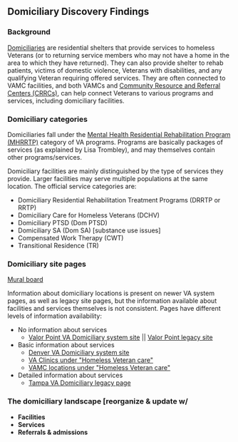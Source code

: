 ## Domiciliary Discovery Findings

### Background

[Domiciliaries](https://www.va.gov/homeless/dchv.asp) are residential shelters that provide services to homeless Veterans (or to returning service members who may not have a home in the area to which they have returned). They can also provide shelter to rehab patients, victims of domestic violence, Veterans with disabilities,  and any qualifying Veteran requiring offered services. They are often connected to VAMC facilities, and both VAMCs and [Community Resource and Referral Centers (CRRCs)](https://www.va.gov/HOMELESS/CRRC.asp), can  help connect Veterans to various programs and services, including domiciliary facilities.

### Domiciliary categories

Domiciliaries fall under the [Mental Health Residential Rehabilitation Program (MHRRTP)](https://www.va.gov/HOMELESS/docs/DCHV_Definitions_of_MHRRTPs.pdf) category of VA programs. Programs are basically packages of services (as explained by Lisa Trombley), and may themselves contain other programs/services.

Domiciliary facilities are mainly distinguished by the type of services they provide. Larger facilities may serve multiple populations at the same location. The official service categories are:
- Domiciliary Residential Rehabilitation Treatment Programs (DRRTP or RRTP)
- Domiciliary Care for Homeless Veterans (DCHV)
- Domiciliary PTSD (Dom PTSD)
- Domiciliary SA (Dom SA) [substance use issues]
- Compensated Work Therapy (CWT)
- Transitional Residence (TR)

### Domiciliary site pages

[Mural board](https://app.mural.co/t/vaadhoc1321/m/vaadhoc1321/1626443115766/c7cd6759fcfac13269e363dee26fe7d188537eab?sender=u8a90be72499ecb4354e14700)

Information about domiciliary locations is present on newer VA system pages, as well as legacy site pages, but the information available about facilities and services themselves is not consistent. Pages have different levels of information availability:
- No information about services
  - [Valor Point VA Domiciliary system site](https://www.va.gov/eastern-colorado-health-care/locations/valor-point-va-domiciliary/) || [Valor Point legacy site](https://www.denver.va.gov/locations/Valor_Point_VA_Domiciliary.asp)
- Basic information about services
  - [Denver VA Domiciliary system site](https://www.va.gov/eastern-colorado-health-care/locations/denver-va-domiciliary/)
  - [VA Clinics under "Homeless Veteran care"](https://www.va.gov/minneapolis-health-care/locations/minneapolis-va-clinic/)
  - [VAMC locations under "Homeless Veteran care"](https://www.va.gov/philadelphia-health-care/locations/corporal-michael-j-crescenz-department-of-veterans-affairs/)
- Detailed information about services
  - [Tampa VA Domiciliary legacy page](https://www.tampa.va.gov/locations/Tampa_VA_Domiciliary.asp)

### The domiciliary landscape [reorganize & update w/

 - **Facilities**
 - **Services**
 - **Referrals & admissions**
